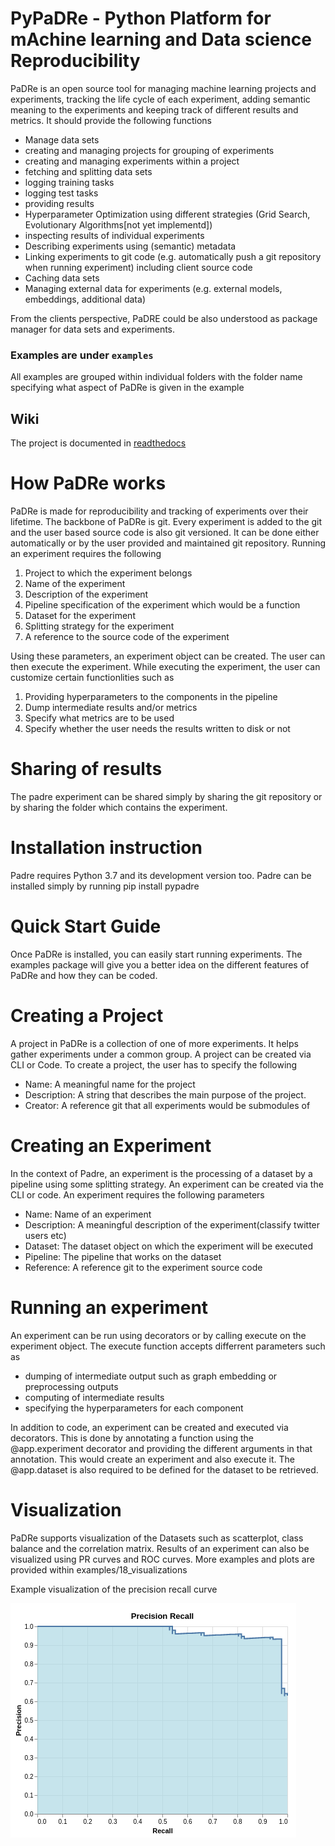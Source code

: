 # PyPaDRe - Python Platform for mAchine learning and Data science Reproducibility
PaDRe is an open source tool for managing machine learning projects and experiments, tracking the life cycle of each experiment, adding semantic 
meaning to the experiments and keeping track of different results and metrics. It should provide the following functions

- Manage data sets
- creating and managing projects for grouping of experiments
- creating and managing experiments within a project
- fetching and splitting data sets
- logging training tasks
- logging test tasks
- providing results
- Hyperparameter Optimization using different strategies (Grid Search, Evolutionary Algorithms[not yet implementd])
- inspecting results of individual experiments 
- Describing experiments using (semantic) metadata
- Linking experiments to git code (e.g. automatically push a git repository when running experiment) including client source code
- Caching data sets 
- Managing external data for experiments (e.g. external models, embeddings, additional data)

From the clients perspective, PaDRE could be also understood as package manager for data sets and experiments.

### Examples are under `examples`
All examples are grouped within individual folders with the folder name specifying what 
aspect of PaDRe is given in the example

## Wiki 

The project is documented in [readthedocs](https://pypadre.readthedocs.io/en/latest/)

# How PaDRe works
PaDRe is made for reproducibility and tracking of experiments over their lifetime. The backbone of PaDRe is git. Every experiment is added to the git and the user based source code is also git versioned.
It can be done either automatically or by the user provided and maintained git repository. Running an experiment requires the following
1. Project to which the experiment belongs
2. Name of the experiment
3. Description of the experiment
4. Pipeline specification of the experiment which would be a function
5. Dataset for the experiment
6. Splitting strategy for the experiment
7. A reference to the source code of the experiment

Using these parameters, an experiment object can be created. The user can then execute the experiment. While executing the experiment, the user can customize certain functionlities such as
1. Providing hyperparameters to the components in the pipeline
2. Dump intermediate results and/or metrics 
3. Specify what metrics are to be used
4. Specify whether the user needs the results written to disk or not

# Sharing of results
The padre experiment can be shared simply by sharing the git repository or by sharing the folder which contains the experiment.

# Installation instruction
Padre requires Python 3.7 and its development version too.
Padre can be installed simply by running pip install pypadre

# Quick Start Guide
Once PaDRe is installed, you can easily start running experiments. The examples package will give you a better idea on
the different features of PaDRe and how they can be coded. 

# Creating a Project
A project in PaDRe is a collection of one of more experiments. It helps gather experiments under a
common group. A project can be created via CLI or Code. To create a project, the user has to specify the following
- Name: A meaningful name for the project
- Description: A string that describes the main purpose of the project.
- Creator: A reference git that all experiments would be submodules of

# Creating an Experiment
In the context of Padre, an experiment is the processing of a dataset by a pipeline using some splitting strategy.
An experiment can be created via the CLI or code. An experiment requires the following parameters
- Name: Name of an experiment
- Description: A meaningful description of the experiment(classify twitter users etc)
- Dataset: The dataset object on which the experiment will be executed
- Pipeline: The pipeline that works on the dataset
- Reference: A reference git to the experiment source code

# Running an experiment
An experiment can be run using decorators or by calling execute on the experiment object.
The execute function accepts differrent parameters such as 
- dumping of intermediate output such as graph embedding or preprocessing outputs
- computing of intermediate results
- specifying the hyperparameters for each component

In addition to code, an experiment can be created and executed via decorators. This is done by 
annotating a function using the @app.experiment decorator and providing the different arguments in that annotation.
This would create an experiment and also execute it. The @app.dataset is also required to be defined for the dataset to
be retrieved.

# Visualization 
PaDRe supports visualization of the Datasets such as scatterplot, class balance and the correlation matrix.
Results of an experiment can also be visualized using PR curves and ROC curves. More examples and plots are provided 
within examples/18_visualizations

Example visualization of the precision recall curve

![](./examples/18_visualizations/screenshots/precision_recall.png)
